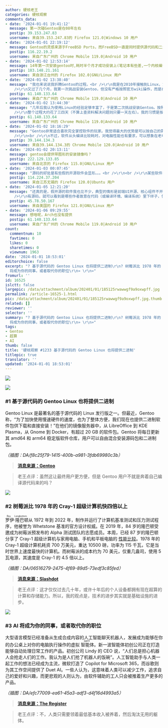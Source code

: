 ```yaml
---
author: 硬核老王
categories: 硬核观察
comments_data:
- date: '2024-01-01 19:41:12'
  message: 第一次碰Gentoo是在08年左右
  postip: 39.153.247.83
  username: 来自39.153.247.83的 Firefox 121.0|Windows 10 用户
- date: '2024-01-01 22:19:12'
  message: Gentoo的灵感来源于FreeBSD Ports，而FreeBSD一直是同时提供源代码和二进制包。如果没有特别需求当然用二进制。
  postip: 116.22.19.2
  username: 来自广东广州的 Chrome Mobile 119.0|Android 10 用户
- date: '2024-01-02 12:53:14'
  message: 14年第一次安装gentoo时,耗时半个月才成功安装上(笔记本有些差,一个内核编译7-8小时),过程中查阅了不少文档,对内核选项等熟悉了不少,后续的arch也是根据此次的过程,总体来说是一个不错的过程,虽然中间是痛苦的
  postip: 183.148.21.161
  username: 来自浙江台州的 Firefox 102.0|GNU/Linux 用户
- date: '2024-01-02 13:38:40'
  message: "我也来说说我折腾Gentoo的过程。<br />\r\n我是在2010年接触到Linux，第一个发行版跟很多人一样是Ubuntu（当时10.10即将发布），然后在虚拟机安装了各种主流发行版。大约半年或一年后我就按照官方wiki安装Arch了，当时装KDE启动黑屏，然后我就换Gnome了。<br
    />\r\n又过了几个月，我第一次挑战安装Gentoo，但没有严格按照官方wiki操作，而是在网上找的教程，结果在编译内核这里卡住，不是没有驱动网卡就是开机绿屏，没有解决放弃了。"
  postip: 61.140.133.64
  username: 来自广东广州的 Chrome Mobile 119.0|Android 10 用户
- date: '2024-01-02 13:44:30'
  message: "几年后我认为使用Linux的经验足够丰富了，于是第二次挑战安装Gentoo。按照官方wiki顺利安装，基本没有遇到什么问题。编译内核用了15分钟，安装了常用的一些软件，记得编译Firefox和Rust用了较长时间。我没有编译桌面，因为知道会花好几天时间，于是编译了awesome，很快就用上了。用了一个星期觉得还是Arch更好，后来我就没有再用过Gentoo。<br
    />\r\n整个过程大约花了三四天（不算上查资料解决问题则只要一天左右）。我的习惯是按软件分类来组织USE标记，方便修改。"
  postip: 61.140.133.64
  username: 来自广东广州的 Chrome Mobile 119.0|Android 10 用户
- date: '2024-01-02 18:16:29'
  message: "Gentoo非常适合喜欢完全掌控软件的玩家。我觉得最大的优势是可以按自己的需求定制内核、定制软件、编译优化。尤其是编译优化，不是所有的发行版二进制包都能做到优化全开，因此Gentoo的设计满足了刚需。<br
    />\r\n<br />\r\n不过，软件从头编译比较耗时，对电脑性能也有要求，可以想象在老电脑上编译Gentoo的软件会有多慢。这时，预先提供的二进制包就派上用场了。"
  postip: 39.144.134.3
  username: 来自39.144.134.3的 Chrome Mobile 120.0|Android 10 用户
- date: '2024-01-02 20:13:11'
  message: gentoo会提供带图形的安装镜像吗？
  postip: 222.129.133.85
  username: 来自北京的 Firefox 115.0|GNU/Linux 用户
- date: '2024-01-03 00:07:45'
  message: "源码的好处是有些假的开源软件会显形。。。<br />\r\n<br />\r\n某些软件开源的代码与提供的二进制包并不一致，而且代码编译的条件很苛刻，普通人根本搞不定。。。"
  postip: 114.224.37.204
  username: 来自江苏无锡的 Firefox 120.0|Ubuntu 用户
- date: '2024-01-05 12:21:20'
  message: "还真的是，假开源的软件我也见不少，典型的情形是前端UI开源、核心组件不开源。但凡许可协议是EULA，或者是自己拟定的，就要小心了。<br />\r\n<br
    />\r\n有源码，就可以看到是哪些作者故意在代码（或编译环境、编译系统）里下绊子，使得想自行编译的用户无法编译。这个角度也能发挥Gentoo从源码编译软件的优势，就是帮助用户明辨开发者开源的诚意。"
  postip: 45.78.50.167
  username: 来自美国的 Firefox 121.0|GNU/Linux 用户
- date: '2024-01-06 09:29:55'
  message: 想啥呢，Arch也没有提供
  postip: 61.140.133.64
  username: 来自广东广州的 Chrome Mobile 119.0|Android 10 用户
count:
  commentnum: 10
  favtimes: 0
  likes: 0
  sharetimes: 0
  viewnum: 1963
date: '2024-01-01 18:53:01'
editorchoice: false
excerpt: "? 基于源代码的 Gentoo Linux 也将提供二进制\r\n? 树莓派比 1978 年的 Cray-1 超级计算机快四倍以上\r\n? AI
  将成为你的同事，或者取代你的职位\r\n» \r\n»"
fromurl: ''
id: 16525
islctt: false
largepic: /data/attachment/album/202401/01/185125rwawwgf9a9oxwpff.jpg
permalink: /article-16525-1.html
pic: /data/attachment/album/202401/01/185125rwawwgf9a9oxwpff.jpg.thumb.jpg
related: []
reviewer: ''
selector: ''
summary: "? 基于源代码的 Gentoo Linux 也将提供二进制\r\n? 树莓派比 1978 年的 Cray-1 超级计算机快四倍以上\r\n? AI
  将成为你的同事，或者取代你的职位\r\n» \r\n»"
tags:
- Gentoo
- 超算
- AI
thumb: false
title: '硬核观察 #1233 基于源代码的 Gentoo Linux 也将提供二进制'
titlepic: true
translator: ''
updated: '2024-01-01 18:53:01'
---
```


![](/data/attachment/album/202401/01/185125rwawwgf9a9oxwpff.jpg)


![](/data/attachment/album/202401/01/185209yvkf9i8r28zweo9k.png)


### #1 基于源代码的 Gentoo Linux 也将提供二进制


Gentoo Linux 是最著名的基于源代码的 Linux 发行版之一。但最近，Gentoo 称，“为了加快使用慢速硬件的速度，也为了整体方便，我们现在也提供二进制软件包供下载和直接安装！”在他们的镜像服务器中，从 LibreOffice 到 KDE Plasma，从 Gnome 到 Docker，有超过 20 GB 的软件包。Gentoo 将每日更新其 amd64 和 arm64 稳定版软件仓库，用户可以自由混合安装源码包和二进制包。


*（插图：DA/f8c25f79-1415-400b-a981-3fdb69980c3b）*



> 
> **[消息来源：Gentoo](https://www.gentoo.org/news/2023/12/29/Gentoo-binary.html)**
> 
> 
> 



> 
> 老王点评：虽然这让最终用户更方便，但是 Gentoo 用户不就是奔着自己编译源代码来的吗？
> 
> 
> 


![](/data/attachment/album/202401/01/185230q2h2rgtihywtk7ek.png)


### #2 树莓派比 1978 年的 Cray-1 超级计算机快四倍以上


<ruby> 罗伊·隆巴顿 <rt>  Roy Longbottom </rt></ruby> 从 1972 年到 2022 年，制作并运行了计算机基准测试和压力测试程序，他被誉为 Whetstone 基准的官方设计权威。在 2019 年，84 岁的隆巴顿受邀成为树莓派预发布的 Alpha 测试团队的志愿成员。本周，已经 87 岁的隆巴顿分享了 Cray-1 超级计算机与家用电脑、手机和平板电脑的 [性能比较](http://www.roylongbottom.org.uk/Cray%201%20Supercomputer%20Performance%20Comparisons%20With%20Home%20Computers%20Phones%20and%20Tablets.htm)。1978 年的 Cray-1 超级计算机耗资 700 万美元，重达 10500 磅，功率为 115 千瓦，它是当时世界上速度最快的计算机。而树莓派的成本约为 70 美元，仅重几盎司，使用 5 瓦电源，其速度是 Cray-1 的 4.5 倍以上。


*（插图：DA/06516279-2475-4f69-89d5-73edf3c85fed）*



> 
> **[消息来源：Slashdot](https://tech.slashdot.org/story/23/12/31/0017205/how-a-cray-1-supercomputer-compares-to-a-raspberry-pi)**
> 
> 
> 



> 
> 老王点评：这才仅仅过去几十年，或许十年后的个人设备都拥有现在超算的计算和存储能力。所以，我的观点是，技术的进步其实就是基础设施的进步。
> 
> 
> 


![](/data/attachment/album/202401/01/185243rj3m5fjfnjijf5a0.png)


### #3 AI 将成为你的同事，或者取代你的职位


大型语言模型已经准备从生成合成内容的人工智能聊天机器人，发展成为能够在你的办公桌上对你的电脑执行操作的虚拟<ruby> 智能体 <rt>  agent </rt></ruby>。新一波智能体初创公司正在打造能够自动处理日常工作的产品。初创公司 Lindy 的 CEO 说，“人们总是担心机器人会抢走人们的工作。我认为是人们抢了机器人的饭碗”。人工智能助手与人类一起工作的想法已经成为主流，微软打造了 Copilot for Microsoft 365，而谷歌则为其工作空间提供了 Duet AI。一些人认为，这意味着人类可以减少工作，追求自己的爱好和兴趣，而更悲观的人则认为，由软件辅助的工人只会被推着生产更多的产品。


*（插图：DA/efc77009-ea61-45a3-adf3-d4f16d4993a5）*



> 
> **[消息来源：The Register](https://www.theregister.com/2023/12/27/ai_chatbot_evolution/)**
> 
> 
> 



> 
> 老王点评：不，人类只需要领着最低基本收入被养着，然后淘汰无用的躯体。
> 
> 
>